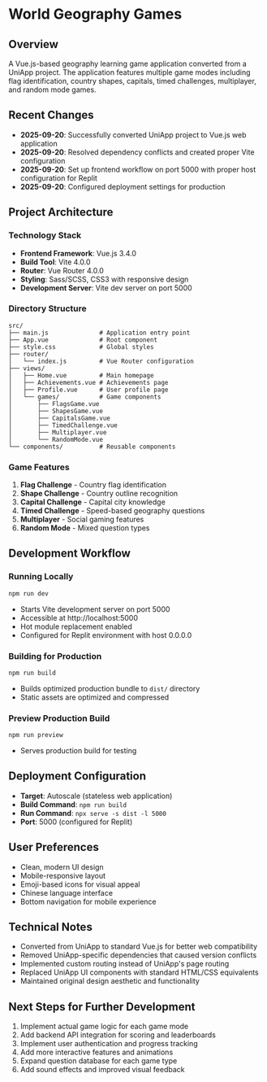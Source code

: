 # World Geography Games

## Overview
A Vue.js-based geography learning game application converted from a UniApp project. The application features multiple game modes including flag identification, country shapes, capitals, timed challenges, multiplayer, and random mode games.

## Recent Changes
- **2025-09-20**: Successfully converted UniApp project to Vue.js web application
- **2025-09-20**: Resolved dependency conflicts and created proper Vite configuration
- **2025-09-20**: Set up frontend workflow on port 5000 with proper host configuration for Replit
- **2025-09-20**: Configured deployment settings for production

## Project Architecture

### Technology Stack
- **Frontend Framework**: Vue.js 3.4.0
- **Build Tool**: Vite 4.0.0
- **Router**: Vue Router 4.0.0
- **Styling**: Sass/SCSS, CSS3 with responsive design
- **Development Server**: Vite dev server on port 5000

### Directory Structure
```
src/
├── main.js              # Application entry point
├── App.vue              # Root component
├── style.css            # Global styles
├── router/
│   └── index.js         # Vue Router configuration
├── views/
│   ├── Home.vue         # Main homepage
│   ├── Achievements.vue # Achievements page
│   ├── Profile.vue      # User profile page
│   └── games/           # Game components
│       ├── FlagsGame.vue
│       ├── ShapesGame.vue
│       ├── CapitalsGame.vue
│       ├── TimedChallenge.vue
│       ├── Multiplayer.vue
│       └── RandomMode.vue
└── components/          # Reusable components
```

### Game Features
1. **Flag Challenge** - Country flag identification
2. **Shape Challenge** - Country outline recognition
3. **Capital Challenge** - Capital city knowledge
4. **Timed Challenge** - Speed-based geography questions
5. **Multiplayer** - Social gaming features
6. **Random Mode** - Mixed question types

## Development Workflow

### Running Locally
```bash
npm run dev
```
- Starts Vite development server on port 5000
- Accessible at http://localhost:5000
- Hot module replacement enabled
- Configured for Replit environment with host 0.0.0.0

### Building for Production
```bash
npm run build
```
- Builds optimized production bundle to `dist/` directory
- Static assets are optimized and compressed

### Preview Production Build
```bash
npm run preview
```
- Serves production build for testing

## Deployment Configuration
- **Target**: Autoscale (stateless web application)
- **Build Command**: `npm run build`
- **Run Command**: `npx serve -s dist -l 5000`
- **Port**: 5000 (configured for Replit)

## User Preferences
- Clean, modern UI design
- Mobile-responsive layout
- Emoji-based icons for visual appeal
- Chinese language interface
- Bottom navigation for mobile experience

## Technical Notes
- Converted from UniApp to standard Vue.js for better web compatibility
- Removed UniApp-specific dependencies that caused version conflicts
- Implemented custom routing instead of UniApp's page routing
- Replaced UniApp UI components with standard HTML/CSS equivalents
- Maintained original design aesthetic and functionality

## Next Steps for Further Development
1. Implement actual game logic for each game mode
2. Add backend API integration for scoring and leaderboards
3. Implement user authentication and progress tracking
4. Add more interactive features and animations
5. Expand question database for each game type
6. Add sound effects and improved visual feedback